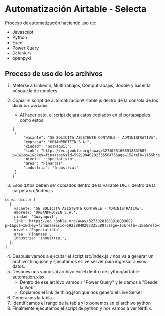 # Automatización Airtable - Selecta

Proceso de automatización haciendo uso de:

- Javascript
- Python
- Excel
- Power Query
- Selenium
- openpyxl

## Proceso de uso de los archivos

1. Meterse a LinkedIn, Multitrabajos, Computrabajos, Jooble y hacer la búsqueda de empleos
2. Copiar el script de automatizacionAirtable.js dentro de la consola de los distintos portales

   - Al hacer esto, el script dejará datos copiados en el portapapeles como estos:

   ```
   [
    {
        "vacante": "SE SOLICITA ASISTENTE CONTABLE - ADMINISTRATIVA",
        "empresa": "URBANPROTEIN S.A.",
        "ciudad": "Guayaquil",
        "link": "https://ec.jooble.org/away/3273028160891883968?p=1&pos=1&ckey=finanzas&sid=5922984029233558873&age=15&relb=115&brelb=115&scr=68285.96639742522&bscr=68285.96639742522&elckey=4351799485122112948&iid=7206513771401717942",
        "nivel": "Especialista",
        "area": "Finanzas",
        "industria": "Industrial"
    },
   ]
   ```

3. Esos datos deben ser copiados dentro de la variable DICT dentro de la carpeta src/index.js

```
const dict = [
  {
    vacante: 'SE SOLICITA ASISTENTE CONTABLE - ADMINISTRATIVA',
    empresa: 'URBANPROTEIN S.A.',
    ciudad: 'Guayaquil',
    link: 'https://ec.jooble.org/away/3273028160891883968?p=1&pos=1&ckey=finanzas&sid=5922984029233558873&age=15&relb=115&brelb=115&scr=68285.96639742522&bscr=68285.96639742522&elckey=4351799485122112948&iid=7206513771401717942',
    nivel: 'Especialista',
    area: 'Finanzas',
    industria: 'Industrial',
  },
]
```

4. Después vamos a ejecutar el script src/index.js y nos va a generar un archivo thing.json y ejecutamos el live server para ingresar a esos datos.
5. Después nos vamos al archivo excel dentro de python/airtable-automation.xlsx
   - Dentro de ese archivo vamos a "Power Query" y le damos a "Desde la Web"
   - Copiamos el link de thing.json que nos generó el Live Server
6. Generamos la tabla
7. Identificamos el rango de la tabla y lo ponemos en el archivo python
8. Finalmente ejecutamos el script de python y nos vamos a ver Netflix.
